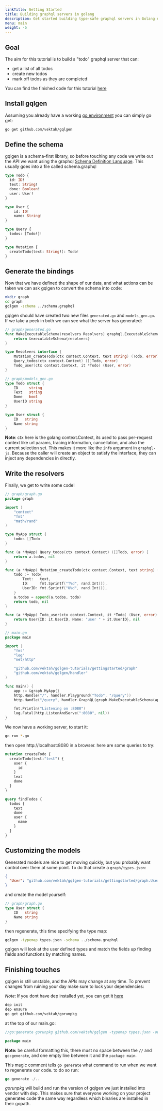 ```yaml
---
linkTitle: Getting Started
title: Building graphql servers in golang
description: Get started building type-safe graphql servers in Golang using gqlgen  
menu: main
weight: -5
---
```


## Goal

The aim for this tutorial is to build a "todo" graphql server that can:

 - get a list of all todos
 - create new todos
 - mark off todos as they are completed

You can find the finished code for this tutorial [here](https://github.com/vektah/gqlgen-tutorials/tree/master/gettingstarted)

## Install gqlgen

Assuming you already have a working [go environment](https://golang.org/doc/install) you can simply go get:

```sh
go get github.com/vektah/gqlgen
```


## Define the schema

gqlgen is a schema-first library, so before touching any code we write out the API we want using the graphql 
[Schema Definition Language](http://graphql.org/learn/schema/). This usually goes into a file called schema.graphql  

```graphql
type Todo {
  id: ID!
  text: String!
  done: Boolean!
  user: User!
}

type User {
    id: ID!
    name: String!
}

type Query {
  todos: [Todo!]!
}

type Mutation {
  createTodo(text: String!): Todo!
}
```

## Generate the bindings

Now that we have defined the shape of our data, and what actions can be taken we can ask gqlgen to convert the schema into code:
```bash
mkdir graph
cd graph
gqlgen -schema ../schema.graphql
```

gqlgen should have created two new files `generated.go` and `models_gen.go`. If we take a peek in both we can see what the server has generated:

```go
// graph/generated.go
func MakeExecutableSchema(resolvers Resolvers) graphql.ExecutableSchema {
	return &executableSchema{resolvers}
}

type Resolvers interface {
	Mutation_createTodo(ctx context.Context, text string) (Todo, error)
	Query_todos(ctx context.Context) ([]Todo, error)
	Todo_user(ctx context.Context, it *Todo) (User, error)
}

// graph/models_gen.go
type Todo struct {
	ID     string
	Text   string
	Done   bool
	UserID string
}

type User struct {
	ID   string
	Name string
}

```

**Note**: ctx here is the golang context.Context, its used to pass per-request context like url params, tracing 
information, cancellation, and also the current selection set. This makes it more like the `info` argument in 
`graphql-js`. Because the caller will create an object to satisfy the interface, they can inject any dependencies in 
directly.

## Write the resolvers

Finally, we get to write some code! 

```go
// graph/graph.go
package graph

import (
	"context"
	"fmt"
	"math/rand"
)

type MyApp struct {
	todos []Todo
}

func (a *MyApp) Query_todos(ctx context.Context) ([]Todo, error) {
	return a.todos, nil
}

func (a *MyApp) Mutation_createTodo(ctx context.Context, text string) (Todo, error) {
	todo := Todo{
		Text:   text,
		ID:     fmt.Sprintf("T%d", rand.Int()),
		UserID: fmt.Sprintf("U%d", rand.Int()),
	}
	a.todos = append(a.todos, todo)
	return todo, nil
}

func (a *MyApp) Todo_user(ctx context.Context, it *Todo) (User, error) {
	return User{ID: it.UserID, Name: "user " + it.UserID}, nil
}
```

```go
// main.go
package main

import (
	"fmt"
	"log"
	"net/http"

	"github.com/vektah/gqlgen-tutorials/gettingstarted/graph"
	"github.com/vektah/gqlgen/handler"
)

func main() {
	app := &graph.MyApp{}
	http.Handle("/", handler.Playground("Todo", "/query"))
	http.Handle("/query", handler.GraphQL(graph.MakeExecutableSchema(app)))

	fmt.Println("Listening on :8080")
	log.Fatal(http.ListenAndServe(":8080", nil))
}

```

We now have a working server, to start it:
```bash
go run *.go
```

then open http://localhost:8080 in a browser. here are some queries to try:
```graphql
mutation createTodo {
  createTodo(text:"test") {
    user {
      id
    }
    text
    done
  }
}

query findTodos {
  todos {
    text
    done
    user {
      name
    }
  }
}
```

## Customizing the models

Generated models are nice to get moving quickly, but you probably want control over them at some point. To do that
create a `graph/types.json`:
```json
{
  "User": "github.com/vektah/gqlgen-tutorials/gettingstarted/graph.User"
}
```

and create the model yourself:
```go
// graph/graph.go
type User struct {
	ID   string
	Name string
}
```

then regenerate, this time specifying the type map:

```bash
gqlgen -typemap types.json -schema ../schema.graphql
```

gqlgen will look at the user defined types and match the fields up finding fields and functions by matching names.


## Finishing touches

gqlgen is still unstable, and the APIs may change at any time. To prevent changes from ruining your day make sure
to lock your dependencies:

*Note*: If you dont have dep installed yet, you can get it [here](https://github.com/golang/dep)

```bash
dep init
dep ensure
go get github.com/vektah/gorunpkg
```

at the top of our main.go:
```go
//go:generate gorunpkg github.com/vektah/gqlgen -typemap types.json -out generated.go -package main

package main
```
**Note:** be careful formatting this, there must no space between the `//` and `go:generate`, and one empty line
between it and the `package main`.


This magic comment tells `go generate` what command to run when we want to regenerate our code. to do so run:
```go
go generate ./..
``` 

*gorunpkg* will build and run the version of gqlgen we just installed into vendor with dep. This makes sure
that everyone working on your project generates code the same way regardless which binaries are installed in their gopath.

